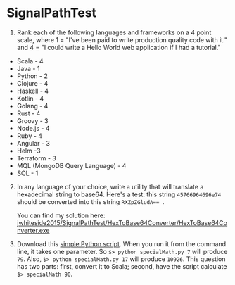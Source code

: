 # SignalPathTest

1. Rank each of the following languages and frameworks on a 4 point scale, where 1 = "I've been paid to write production quality code with it." and 4 = "I could write a Hello World web application if I had a tutorial."
  * Scala - 4
  * Java - 1
  * Python - 2
  * Clojure - 4
  * Haskell - 4
  * Kotlin - 4
  * Golang - 4
  * Rust - 4
  * Groovy - 3
  * Node.js - 4
  * Ruby - 4
  * Angular - 3
  * Helm -3
  * Terraform - 3
  * MQL (MongoDB Query Language) - 4
  * SQL - 1
  
2. In any language of your choice, write a utility that will translate a hexadecimal string to base64. Here's a test: this string `45766964696e74` should be converted into this string `RXZpZGludA== `.

     You can find my solution here: [jwhiteside2015/SignalPathTest/HexToBase64Converter/HexToBase64Converter.exe](HexToBaseConverter.exe)
  
3. Download this [simple Python script](https://github.com/SignalPath/CodeTests/blob/master/specialMath.py). When you run it from the command line, it takes one parameter. So `$> python specialMath.py 7` will produce `79`. Also, `$> python specialMath.py 17` will produce `10926`. This question has two parts: first, convert it to Scala; second, have the script calculate `$> specialMath 90`.
